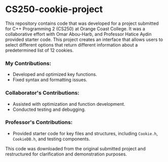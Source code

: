 # CS250-cookie-project

This repository contains code that was developed for a project submitted for C++ Programming 2 (CS250) at Orange Coast College. It was a collaborative effort with Omar Abou-Harb, and Professor Hatice Aydin provided starter code. This project creates an interface that allows users to select different options that return different information about a predetermined list of 12 cookies.

### My Contributions:
- Developed and optimized key functions.
- Fixed syntax and formatting issues.

### Collaborator's Contributions:
- Assisted with optimization and function development.
- Conducted testing and debugging.

### Professor's Contributions:
- Provided starter code for key files and structures, including `Cookie.h`, `CookieDB.h`, and testing components.

This code was downloaded from the original submitted project and restructured for clarification and demonstration purposes.
